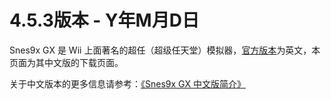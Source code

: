 # 4.5.3版本 - Y年M月D日

Snes9x GX 是 Wii 上面著名的超任（超级任天堂）模拟器，[官方版本](http://wiibrew.org/wiki/FCE_Ultra_GX)为英文，本页面为其中文版的下载页面。

关于中文版本的更多信息请参考：[《Snes9x GX 中文版简介》](https://github.com/duxiuxing/snes9xgx-cn/blob/master/docs/README.md)
